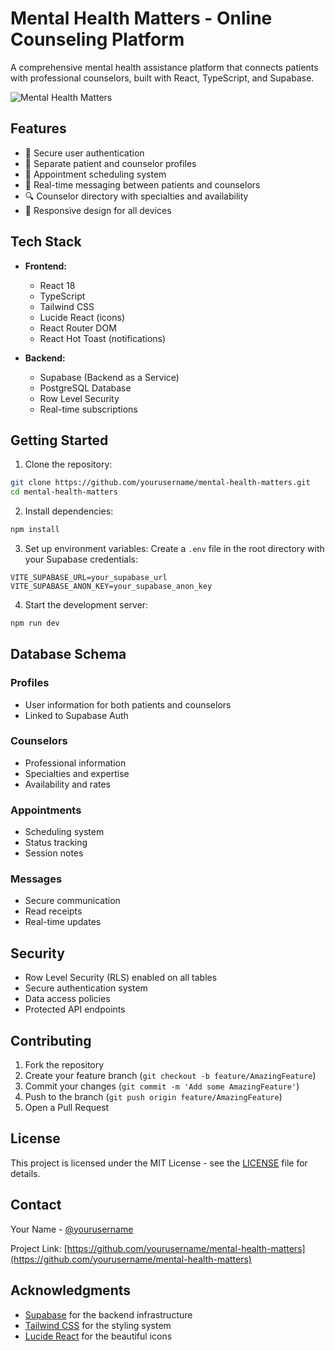 # Mental Health Matters - Online Counseling Platform

A comprehensive mental health assistance platform that connects patients with professional counselors, built with React, TypeScript, and Supabase.

![Mental Health Matters](https://images.unsplash.com/photo-1499209974431-9dddcece7f88?auto=format&fit=crop&q=80)

## Features

- 🔐 Secure user authentication
- 👥 Separate patient and counselor profiles
- 📅 Appointment scheduling system
- 💬 Real-time messaging between patients and counselors
- 🔍 Counselor directory with specialties and availability
- 📱 Responsive design for all devices

## Tech Stack

- **Frontend:**
  - React 18
  - TypeScript
  - Tailwind CSS
  - Lucide React (icons)
  - React Router DOM
  - React Hot Toast (notifications)

- **Backend:**
  - Supabase (Backend as a Service)
  - PostgreSQL Database
  - Row Level Security
  - Real-time subscriptions

## Getting Started

1. Clone the repository:
```bash
git clone https://github.com/yourusername/mental-health-matters.git
cd mental-health-matters
```

2. Install dependencies:
```bash
npm install
```

3. Set up environment variables:
Create a `.env` file in the root directory with your Supabase credentials:
```env
VITE_SUPABASE_URL=your_supabase_url
VITE_SUPABASE_ANON_KEY=your_supabase_anon_key
```

4. Start the development server:
```bash
npm run dev
```

## Database Schema

### Profiles
- User information for both patients and counselors
- Linked to Supabase Auth

### Counselors
- Professional information
- Specialties and expertise
- Availability and rates

### Appointments
- Scheduling system
- Status tracking
- Session notes

### Messages
- Secure communication
- Read receipts
- Real-time updates

## Security

- Row Level Security (RLS) enabled on all tables
- Secure authentication system
- Data access policies
- Protected API endpoints

## Contributing

1. Fork the repository
2. Create your feature branch (`git checkout -b feature/AmazingFeature`)
3. Commit your changes (`git commit -m 'Add some AmazingFeature'`)
4. Push to the branch (`git push origin feature/AmazingFeature`)
5. Open a Pull Request

## License

This project is licensed under the MIT License - see the [LICENSE](LICENSE) file for details.

## Contact

Your Name - [@yourusername](https://twitter.com/yourusername)

Project Link: [https://github.com/yourusername/mental-health-matters](https://github.com/yourusername/mental-health-matters)

## Acknowledgments

- [Supabase](https://supabase.com/) for the backend infrastructure
- [Tailwind CSS](https://tailwindcss.com/) for the styling system
- [Lucide React](https://lucide.dev/) for the beautiful icons